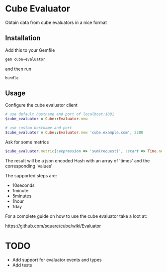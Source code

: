 # Cube Evaluator

Obtain data from cube evaluators in a nice format

## Installation

Add this to your Gemfile

```ruby
gem cube-evaluator
```

and then run

`bundle`

## Usage

Configure the cube evaluator client

```ruby
# use default hostname and port of localhost:1081
$cube_evaluator = Cube::Evaluator.new

# use custom hostname and port
$cube_evaluator = Cube::Evaluator.new 'cube.example.com', 2280
```

Ask for some metrics

```ruby
$cube_evaluator.metric(:expression => 'sum(request)', :start => Time.now - 2592000, :stop => Time.now, :limit => 10, :step => '1minute')
```

The result will be a json encoded Hash with an array of 'times' and the corresponding 'values'

The supported steps are:

* 10seconds
* 1minute
* 5minutes
* 1hour
* 1day

For a complete guide on how to use the cube evaluator take a loot at:

https://github.com/square/cube/wiki/Evaluator

# TODO

* Add support for evaluator events and types
* Add tests